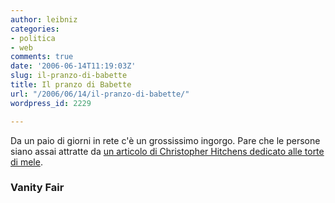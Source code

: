 ```yaml
---
author: leibniz
categories:
- politica
- web
comments: true
date: '2006-06-14T11:19:03Z'
slug: il-pranzo-di-babette
title: Il pranzo di Babette
url: "/2006/06/14/il-pranzo-di-babette/"
wordpress_id: 2229

---
```

Da un paio di giorni in rete c'è un grossissimo ingorgo. Pare che le persone siano assai attratte da [un articolo di Christopher Hitchens dedicato alle torte di mele](https://www.vanityfair.com/features/general/articles/060607fege05).


### Vanity Fair
